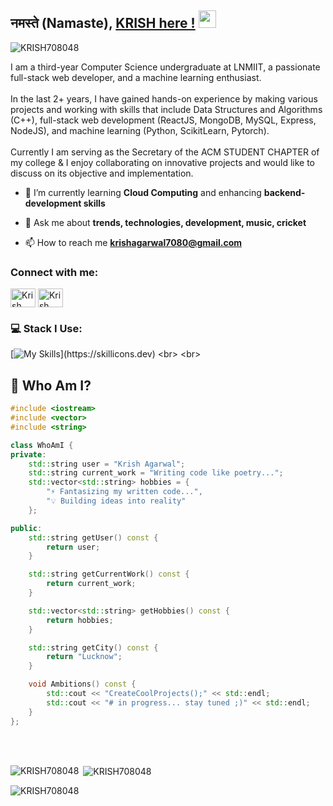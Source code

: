 ## नमस्ते (Namaste), [KRISH here !](https://github.com/KRISH708048) <img src="https://media.giphy.com/media/hvRJCLFzcasrR4ia7z/giphy.gif" width="28px" height="28px">
<p align="left"> <img src="https://komarev.com/ghpvc/?username=KRISH708048" alt="KRISH708048" /> </p>
I am a third-year Computer Science undergraduate at LNMIIT, a passionate full-stack web developer, and a machine learning enthusiast.<br><br> In the last 2+ years, I have gained hands-on experience by making various projects and working with skills that include Data Structures and Algorithms (C++), full-stack web development (ReactJS, MongoDB, MySQL, Express, NodeJS), and machine learning (Python, ScikitLearn, Pytorch).<br><br>Currently I am serving as the Secretary of the ACM STUDENT CHAPTER of my college & I enjoy collaborating on innovative projects and would like to discuss on its objective and implementation.

- 🌱 I’m currently learning **Cloud Computing** and enhancing **backend-development skills**

- 💬 Ask me about **trends, technologies, development, music, cricket**

- 📫 How to reach me **krishagarwal7080@gmail.com**

<h3 align="left">Connect with me:</h3>
<p align="left">
<a href="https://x.com/KrishAg61057131" target="blank"><img align="center" src="https://raw.githubusercontent.com/rahuldkjain/github-profile-readme-generator/master/src/images/icons/Social/twitter.svg" alt="Krish Agarwal" height="30" width="40" /></a>
<a href="https://www.linkedin.com/in/krish-agarwal-408aa7248/" target="blank"><img align="center" src="https://raw.githubusercontent.com/rahuldkjain/github-profile-readme-generator/master/src/images/icons/Social/linked-in-alt.svg" alt="Krish Agarwal" height="30" width="40" /></a>
</p>

### 💻 Stack I Use:<br>
[![My Skills](https://skillicons.dev/icons?i=express,ts,js,cpp,react,nodejs,nextjs,vite,nginx,docker,css,javascript,regex,mongodb,mysql,postgres,prisma,redux,git,tailwind,postman,firebase,materialui,html,py,opencv,pytorch,matlab,sklearn,c,graphql,solidity,ipfs,)](https://skillicons.dev) 
<br>
<br>
## 🔎 Who Am I?
```cpp
#include <iostream>
#include <vector>
#include <string>

class WhoAmI {
private:
    std::string user = "Krish Agarwal";
    std::string current_work = "Writing code like poetry...";
    std::vector<std::string> hobbies = {
        "⚡ Fantasizing my written code...",
        "💡 Building ideas into reality"
    };

public:
    std::string getUser() const {
        return user;
    }

    std::string getCurrentWork() const {
        return current_work;
    }

    std::vector<std::string> getHobbies() const {
        return hobbies;
    }

    std::string getCity() const {
        return "Lucknow";
    }

    void Ambitions() const {
        std::cout << "CreateCoolProjects();" << std::endl;
        std::cout << "# in progress... stay tuned ;)" << std::endl;
    }
};
```
<br>
<br>
<p><img align="left" src="https://github-readme-stats.vercel.app/api/top-langs?username=KRISH708048&show_icons=true&locale=en&layout=compact" alt="KRISH708048" /></p>

<p>&nbsp;<img align="center" src="https://github-readme-stats.vercel.app/api?username=KRISH708048&show_icons=true&locale=en" alt="KRISH708048" /></p>

<p><img align="center" src="https://github-readme-streak-stats.herokuapp.com/?user=KRISH708048&" alt="KRISH708048" /></p>
<br>
